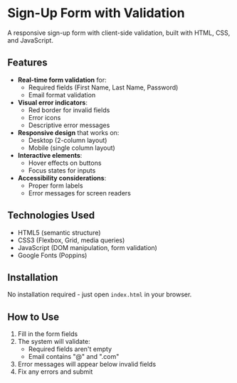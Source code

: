 # Sign-Up Form with Validation

A responsive sign-up form with client-side validation, built with HTML, CSS, and JavaScript.

## Features

- **Real-time form validation** for:
  - Required fields (First Name, Last Name, Password)
  - Email format validation
- **Visual error indicators**:
  - Red border for invalid fields
  - Error icons
  - Descriptive error messages
- **Responsive design** that works on:
  - Desktop (2-column layout)
  - Mobile (single column layout)
- **Interactive elements**:
  - Hover effects on buttons
  - Focus states for inputs
- **Accessibility considerations**:
  - Proper form labels
  - Error messages for screen readers

## Technologies Used

- HTML5 (semantic structure)
- CSS3 (Flexbox, Grid, media queries)
- JavaScript (DOM manipulation, form validation)
- Google Fonts (Poppins)

## Installation

No installation required - just open `index.html` in your browser.

## How to Use

1. Fill in the form fields
2. The system will validate:
   - Required fields aren't empty
   - Email contains "@" and ".com"
3. Error messages will appear below invalid fields
4. Fix any errors and submit
